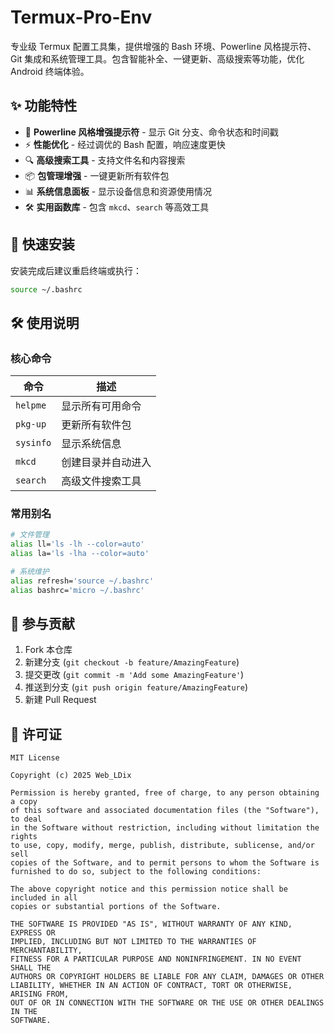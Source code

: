 # Termux-Pro-Env

专业级 Termux 配置工具集，提供增强的 Bash 环境、Powerline 风格提示符、Git 集成和系统管理工具。包含智能补全、一键更新、高级搜索等功能，优化 Android 终端体验。

## ✨ 功能特性

- 🎨 **Powerline 风格增强提示符** - 显示 Git 分支、命令状态和时间戳
- ⚡ **性能优化** - 经过调优的 Bash 配置，响应速度更快
- 🔍 **高级搜索工具** - 支持文件名和内容搜索
- 📦 **包管理增强** - 一键更新所有软件包
- 📊 **系统信息面板** - 显示设备信息和资源使用情况
- 🛠️ **实用函数库** - 包含 `mkcd`、`search` 等高效工具

## 🚀 快速安装

安装完成后建议重启终端或执行：
```bash
source ~/.bashrc
```

## 🛠️ 使用说明

### 核心命令
| 命令       | 描述                          |
|------------|-------------------------------|
| `helpme`   | 显示所有可用命令              |
| `pkg-up`   | 更新所有软件包                |
| `sysinfo`  | 显示系统信息                  |
| `mkcd`     | 创建目录并自动进入            |
| `search`   | 高级文件搜索工具              |

### 常用别名
```bash
# 文件管理
alias ll='ls -lh --color=auto'
alias la='ls -lha --color=auto'

# 系统维护
alias refresh='source ~/.bashrc'
alias bashrc='micro ~/.bashrc'
```

## 🤝 参与贡献

1. Fork 本仓库
2. 新建分支 (`git checkout -b feature/AmazingFeature`)
3. 提交更改 (`git commit -m 'Add some AmazingFeature'`)
4. 推送到分支 (`git push origin feature/AmazingFeature`)
5. 新建 Pull Request

## 📜 许可证
```text
MIT License

Copyright (c) 2025 Web_LDix

Permission is hereby granted, free of charge, to any person obtaining a copy
of this software and associated documentation files (the "Software"), to deal
in the Software without restriction, including without limitation the rights
to use, copy, modify, merge, publish, distribute, sublicense, and/or sell
copies of the Software, and to permit persons to whom the Software is
furnished to do so, subject to the following conditions:

The above copyright notice and this permission notice shall be included in all
copies or substantial portions of the Software.

THE SOFTWARE IS PROVIDED "AS IS", WITHOUT WARRANTY OF ANY KIND, EXPRESS OR
IMPLIED, INCLUDING BUT NOT LIMITED TO THE WARRANTIES OF MERCHANTABILITY,
FITNESS FOR A PARTICULAR PURPOSE AND NONINFRINGEMENT. IN NO EVENT SHALL THE
AUTHORS OR COPYRIGHT HOLDERS BE LIABLE FOR ANY CLAIM, DAMAGES OR OTHER
LIABILITY, WHETHER IN AN ACTION OF CONTRACT, TORT OR OTHERWISE, ARISING FROM,
OUT OF OR IN CONNECTION WITH THE SOFTWARE OR THE USE OR OTHER DEALINGS IN THE
SOFTWARE.
```
